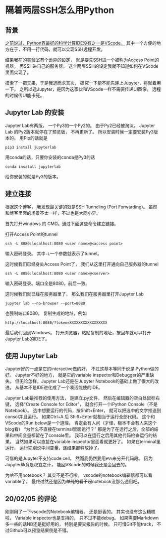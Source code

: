 # 隔着两层SSH怎么用Python

## 背景

[之前说过，Python界最好的科学计算IDE没有之一是VScode。](200128env_setup/readme.md)
其中一个方便的地方在于，不用一行代码，就可以实现SSH远程开发。

结果我在的实验室有个诡异的设定，
就是要先SSH进一个被称为Access Point的机器，
再SSH进自己的服务器。
这个两层SSH的设定我就不知道如何在VScode里面实现了。

摸索了一把无果，于是我退而求其次，
研究一下能不能先连上Jupyter，将就着用一下。
之所以选Jupyter，是因为这家伙和VScode一样不需要传递UI图像。
远程的时候传UI能卡死。

## Jupyter Lab 的安装

Jupyter Lab有两版，
一个Py3的一个Py2的。
由于Py2已经被淘汰，
Jupyter Lab 的Py2版本就停在了预览版，
不再更新了。
所以安装时候一定要安装Py3版本的。
用Pip的话就是
```
pip3 install jupyterlab
```
用conda的话，只要你安装的conda是Py3的话
```
conda insatall jupyterlab
```
给你安装的就是Py3的版本。

## 建立连接

根据[这个](https://fizzylogic.nl/2017/11/06/edit-jupyter-notebooks-over-ssh/)博客，
我发现最关键的就是SSH Tunneling (Port Forwarding)。
虽然和博客里面的场景不太一样，不过也是大同小异。

首先打开windows 的 CMD。通过下面这些命令建立链接。

打开Access Point的tunnel
```
ssh -L 8080:localhost:8080 <user name>@<access point>
```
输入密码登录。
其中```-L```一个参数就表示了tunnel。

这时候我们已经身处Access Point了，
我们从这里打开通向自己服务器的tunnel
```
ssh -L 8080:localhost:8080 <user name>@<server>
```
输入密码登录。端口全是8080，前后一致。

这时候我们就已经在服务器里了，
那么我们在服务器里打开Jupyter Lab
```
jupyter lab --no-browser --port=8080
```
也强制端口8080。
复制生成的地址，例如
```
http://localhost:8080/?token=XXXXXXXXXXXXXXXXX
```

最后我们回到Windows。
打开浏览器，粘贴复制的地址，按回车就可以打开Jupyter Lab的IDE了。

## 使用 Jupyter Lab

Jupyter好的一点是它的interactive做的好，
不过这基本等同于说是iPython做的好。
Jupyter不好的地方，
就是它的variable inspector和Debugger的严重缺失。
但无论怎样，Jupyter Lab还是在Jupyter Notebook的基础上做了很大的改进。
从基本不是IDE进化成了一个凑活能使的IDE。

Jupyter Lab最推荐的使用方法，
是建立.py文件，
然后在编辑器的空白处鼠标右键，
选择"Create Console for Editor"，
就会打开一个iPython Console（不是Notebook）。
选中想要运行的代码，按Shift+Enter，
就可以把选中的文字推送到consol并且运行。
如果Ctrl+A 后 Shift+Enter就相当于运行全部代码。
这个和VScode的Run below是一个道理。
肯定会有人问（才怪，根本不会有人来这个blog看）
“为什么不直接在terminal里面运行？”
那是为了在运行之后，全部的结果和中间变量都留在了console里。
我可以在运行之后用其他代码检查运行的结果。
当然如果可以直接在variable inspector里面看就更好了。
如果在terminal里运行，
运行完别说中间变量，连结果都释放掉了。

可惜的是Jupyter不支持code cell，
然而我仍然要用`#%%`来分开代码段。
因为Jupyter毕竟是权宜之计，
能回VScode的时候我还是会回去的。

为啥不用notebook？
其实不是不行啦，
vscode的notebook编辑器都可以看variable了。
最终过然还是因为~~单纯的看不起~~notebook没那么通用吧。

## 20/02/05 的评论

刚刚用了一下vscode的Notebook编辑器。
还是挺香的。
其实也没有这么糟糕啦，
Variable inspector也是支持的，
只不过不能debug。
如果需要Markdown多一些的话NB还是挺好用的，
特别是要交报告的时候。
只可惜Git不能track，
不过Github可以预览结果倒是不错。